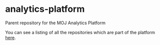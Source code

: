 # analytics-platform
Parent repository for the MOJ Analytics Platform

You can see a listing of all the repositories which are part of the platform [here](https://github.com/ministryofjustice?utf8=%E2%9C%93&q=analytics-platform&type=&language=).
